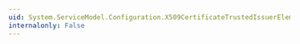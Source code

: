 ```yaml
---
uid: System.ServiceModel.Configuration.X509CertificateTrustedIssuerElementCollection.#ctor
internalonly: False
---
```

